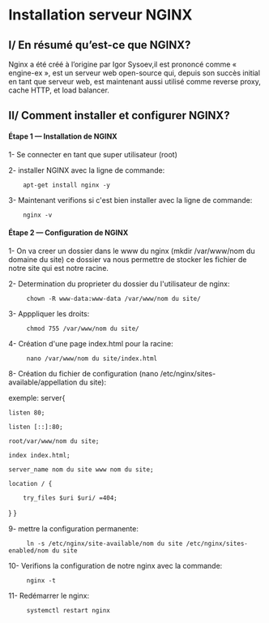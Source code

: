 # Installation serveur NGINX

## I/ En résumé qu’est-ce que NGINX? <br>
<p>
Nginx a été créé à l’origine par Igor Sysoev,il est prononcé comme « engine-ex », est un serveur web open-source qui, depuis son succès initial en tant que serveur web, est maintenant 
aussi utilisé comme reverse proxy, cache HTTP, et load balancer.
</p> 

## II/ Comment installer et configurer NGINX?

<h4> Étape 1 — Installation de NGINX </h4>
                                   
1- Se connecter en tant que super utilisateur (root)

2- installer NGINX avec la ligne de commande:	 

		apt-get install nginx -y

3- Maintenant verifions si c'est bien installer avec la ligne de commande:

		nginx -v

<h4>Étape 2 — Configuration de NGINX</h4>

1- On va creer un dossier dans le www du nginx (mkdir /var/www/nom du domaine du site) ce dossier va nous permettre de stocker les fichier de notre site qui est notre racine.

2- Determination du proprieter du dossier du l'utilisateur de nginx:

		 chown -R www-data:www-data /var/www/nom du site/

3- Apppliquer les droits:

		 chmod 755 /var/www/nom du site/

4- Création d'une page index.html pour la racine:

		 nano /var/www/nom du site/index.html

8- Création du fichier de configuration (nano /etc/nginx/sites-available/appellation du site):

exemple: server{

	listen 80;

	listen [::]:80;

	root/var/www/nom du site;

	index index.html;

	server_name nom du site www nom du site;

	location / {

		try_files $uri $uri/ =404;

}
}

9- mettre la configuration permanente:

		 ln -s /etc/nginx/site-available/nom du site /etc/nginx/sites-enabled/nom du site

10- Verifions la configuration de notre nginx avec la commande:

		 nginx -t

11- Redémarrer le nginx:

		 systemctl restart nginx
	
